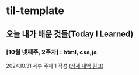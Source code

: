 # til-template

## 오늘 내가 배운 것들(Today I Learned)

### [10월 넷째주, 2주차] : html, css,js
2024.10.31 세부 주제 1 작성 ([상세 내역 링크](https://github.com/kakao-cloud-edu-5/til-template/blob/main/Jan/yyyy-mm-dd))
